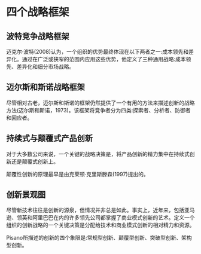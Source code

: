 # 四个战略框架

## 波特竞争战略框架

迈克尔·波特(2008)认为，一个组织的优势最终体现在以下两者之一:成本领先和差异化。通过在广泛或狭窄的范围内应用这些优势，他定义了三种通用战略:成本领先、差异化和细分市场战略。

## 迈尔斯和斯诺战略框架

尽管相对古老，迈尔斯和斯诺的框架仍然提供了一个有用的方法来描述创新的战略方法(迈尔斯和斯诺，1973)。该框架将竞争者分为四类:探索者、分析者、防御者和回应者。

## 持续式与颠覆式产品创新

对于大多数公司来说，一个关键的战略决策是，将产品创新的精力集中在持续式创新还是颠覆式创新上。

颠覆性创新的原理最早是由克莱顿·克里斯滕森(1997)提出的。

## 创新景观图

尽管新技术往往是创新的源泉，但情况并非总是如此。事实上，近年来，包括亚马逊、领英和阿里巴巴在内的许多领先公司都掌握了商业模式创新的艺术。定义一个组织的创新战略的一个关键决策是分配给技术和商业模式创新的相对精力和资源。

Pisano所描述的创新的四个象限是:常规型创新、颠覆型创新、突破型创新、架构型创新。

